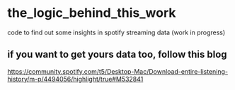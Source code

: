 # the_logic_behind_this_work
code to find out some insights in spotify streaming data (work in progress)


## if you want to get yours data too, follow this blog ## 

https://community.spotify.com/t5/Desktop-Mac/Download-entire-listening-history/m-p/4494056/highlight/true#M532841

